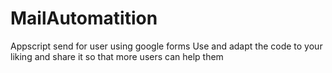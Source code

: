 # MailAutomatition
Appscript send for user using google forms
Use and adapt the code to your liking and share it so that more users can help them